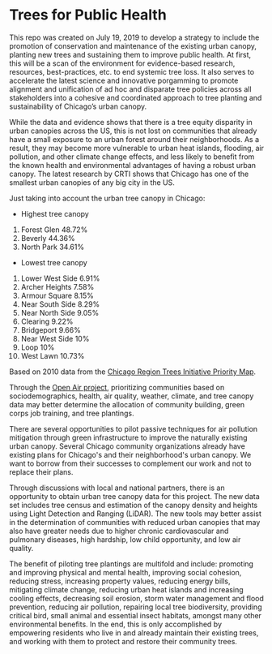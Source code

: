 # Trees for Public Health

This repo was created on July 19, 2019 to develop a strategy to include the promotion of conservation and maintenance of the existing urban canopy, planting new trees and sustaining them to improve public health. At first, this will be a scan of the environment for evidence-based research, resources, best-practices, etc. to end systemic tree loss. It also serves to accelerate the latest science and innovative porgamming to promote alignment and unification of ad hoc and disparate tree policies across all stakeholders into a cohesive and coordinated approach to tree planting and sustainability of Chicago’s urban canopy.



While the data and evidence shows that there is a tree equity disparity in urban canopies across the US, this is not lost on communities that already have a small exposure to an urban forest around their neighborhoods. As a result, they may become more vulnerable to urban heat islands, flooding, air pollution, and other climate change effects, and less likely to benefit from the known health and environmental advantages of having a robust urban canopy. The latest research by CRTI shows that Chicago has one of the smallest urban canopies of any big city in the US.

Just taking into account the urban tree canopy in Chicago:

* Highest tree canopy
1.  Forest Glen 48.72%
2.  Beverly 44.36%
3.  North Park 34.61%

* Lowest tree canopy
1.  Lower West Side 6.91%
2.  Archer Heights 7.58%
3.  Armour Square 8.15%
4.  Near South Side 8.29%
5.  Near North Side 9.05%
6.  Clearing 9.22%
7.  Bridgeport 9.66%
8.  Near West Side 10%
9.  Loop 10%
10. West Lawn 10.73%

Based on 2010 data from the [Chicago Region Trees Initiative Priority Map](https://mortonarb.maps.arcgis.com/apps/View/index.html?appid=0700702eb8fa4c31a4d957d71a09d690).

Through the [Open Air project](https://github.com/GeoDaCenter/airquality), prioritizing communities based on sociodemographics, health, air quality, weather, climate, and tree canopy data may better determine the allocation of community building, green corps job training, and tree plantings.

There are several opportunities to pilot passive techniques for air pollution mitigation through green infrastructure to improve the naturally existing urban canopy. Several Chicago community organizations already have existing plans for Chicago's and their neighborhood's urban canopy. We want to borrow from their successes to complement our work and not to replace their plans.

Through discussions with local and national partners, there is an opportunity to obtain urban tree canopy data for this project. The new data set includes tree census and estimation of the canopy density and heights using Light Detection and Ranging (LiDAR). The new tools may better assist in the determination of communities with reduced urban canopies that may also have greater needs due to higher chronic cardiovascular and pulmonary diseases, high hardship, low child opportunity, and low air quality.

The benefit of piloting tree plantings are multifold and include: promoting and improving physical and mental health, improving social cohesion, reducing stress, increasing property values, reducing energy bills, mitigating climate change, reducing urban heat islands and increasing cooling effects, decreasing soil erosion, storm water management and flood prevention, reducing air pollution, repairing local tree biodiversity, providing critical bird, small animal and essential insect habitats, amongst many other environmental benefits. In the end, this is only accomplished by empowering residents who live in and already maintain their existing trees, and working with them to protect and restore their community trees.

